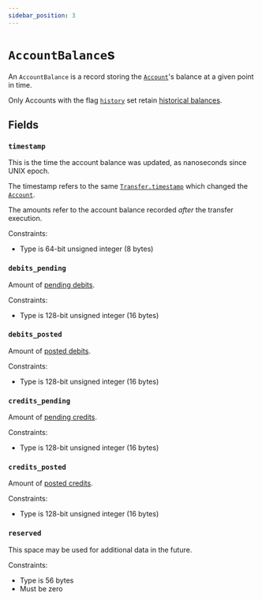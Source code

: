```yaml
---
sidebar_position: 3
---
```


# `AccountBalance`s

An `AccountBalance` is a record storing the [`Account`](./accounts.md)'s balance at a given point in
time.

Only Accounts with the flag [`history`](./accounts.md#flagshistory) set retain
[historical balances](https://docs.tigerbeetle.com/api-reference/operations/get_account_balances).

## Fields

### `timestamp`

This is the time the account balance was updated, as nanoseconds since UNIX epoch.

The timestamp refers to the same [`Transfer.timestamp`](./transfers.md#timestamp) which changed the
[`Account`](./accounts.md).

The amounts refer to the account balance recorded _after_ the transfer execution.

Constraints:

- Type is 64-bit unsigned integer (8 bytes)

### `debits_pending`

Amount of [pending debits](./accounts.md#debits_pending).

Constraints:

- Type is 128-bit unsigned integer (16 bytes)

### `debits_posted`

Amount of [posted debits](./accounts.md#debits_posted).

Constraints:

- Type is 128-bit unsigned integer (16 bytes)

### `credits_pending`

Amount of [pending credits](./accounts.md#credits_pending).

Constraints:

- Type is 128-bit unsigned integer (16 bytes)

### `credits_posted`

Amount of [posted credits](./accounts.md#credits_posted).

Constraints:

- Type is 128-bit unsigned integer (16 bytes)

### `reserved`

This space may be used for additional data in the future.

Constraints:

- Type is 56 bytes
- Must be zero
